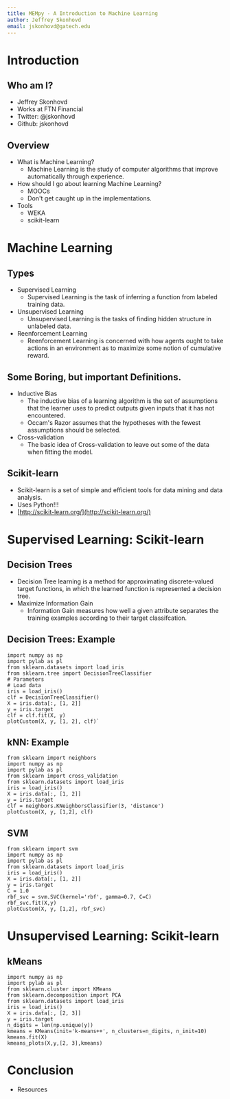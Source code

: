 ```yaml
---
title: MEMpy - A Introduction to Machine Learning
author: Jeffrey Skonhovd
email: jskonhovd@gatech.edu
---
```



# Introduction

## Who am I?
* Jeffrey Skonhovd
* Works at FTN Financial
* Twitter: @jskonhovd
* Github: jskonhovd

## Overview
* What is Machine Learning?
	* Machine Learning is the study of computer algorithms that improve automatically through experience.
* How should I go about learning Machine Learning?
	* MOOCs
	* Don't get caught up in the implementations. 
* Tools
	* WEKA
	* scikit-learn

# Machine Learning
## Types
* Supervised Learning
	* Supervised Learning is the task of inferring a function from labeled training data.
* Unsupervised Learning
	* Unsupervised Learning is the tasks of finding hidden structure in unlabeled data.
* Reenforcement Learning
	* Reenforcement Learning is concerned with how agents ought to take actions in an environment as to maximize some notion of cumulative reward.
  
## Some Boring, but important Definitions.
* Inductive Bias
	* The inductive bias of a learning algorithm is the set of assumptions that the learner uses to predict outputs given inputs that it has not encountered.
	* Occam's Razor assumes that the hypotheses with the fewest assumptions should be selected.
* Cross-validation
	* The basic idea of Cross-validation to leave out some of the data when fitting the model.

## Scikit-learn
* Scikit-learn is a set of simple and efficient tools for data mining and data analysis.
* Uses Python!!!
* [http://scikit-learn.org/](http://scikit-learn.org/)

# Supervised Learning: Scikit-learn

## Decision Trees
* Decision Tree learning is a method for approximating discrete-valued target functions, in which the learned function is represented a decision tree.
* Maximize Information Gain
	* Information Gain measures how well a given attribute separates the training examples according to their target classifcation.

## Decision Trees: Example
    import numpy as np
    import pylab as pl
    from sklearn.datasets import load_iris
    from sklearn.tree import DecisionTreeClassifier
    # Parameters
    # Load data
    iris = load_iris()
    clf = DecisionTreeClassifier()
    X = iris.data[:, [1, 2]]
    y = iris.target
    clf = clf.fit(X, y)
    plotCustom(X, y, [1, 2], clf)`

## kNN: Example
    from sklearn import neighbors
    import numpy as np
    import pylab as pl
    from sklearn import cross_validation
    from sklearn.datasets import load_iris
    iris = load_iris()
    X = iris.data[:, [1, 2]]
    y = iris.target
    clf = neighbors.KNeighborsClassifier(3, 'distance')
    plotCustom(X, y, [1,2], clf)
  
## SVM
    from sklearn import svm
    import numpy as np
    import pylab as pl
    from sklearn.datasets import load_iris
    iris = load_iris()
    X = iris.data[:, [1, 2]]
    y = iris.target
    C = 1.0
    rbf_svc = svm.SVC(kernel='rbf', gamma=0.7, C=C)
    rbf_svc.fit(X,y)
    plotCustom(X, y, [1,2], rbf_svc)


# Unsupervised Learning: Scikit-learn

## kMeans
	import numpy as np
	import pylab as pl
	from sklearn.cluster import KMeans
	from sklearn.decomposition import PCA
	from sklearn.datasets import load_iris
	iris = load_iris()
	X = iris.data[:, [2, 3]]
	y = iris.target
	n_digits = len(np.unique(y))
	kmeans = KMeans(init='k-means++', n_clusters=n_digits, n_init=10)
	kmeans.fit(X)
	kmeans_plots(X,y,[2, 3],kmeans)

# Conclusion

* Resources
